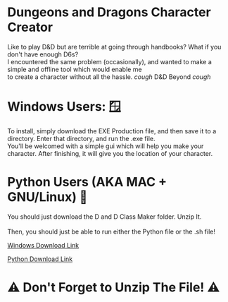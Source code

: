 # Dungeons and Dragons Character Creator

Like to play D&D but are terrible at going through handbooks? What if you don't have enough D6s? <br>
I encountered the same problem (occasionally), and wanted to make a simple and offline tool which would enable me<br>
to create a character without all the hassle. *cough* D&D Beyond *cough*

# Windows Users: 🪟 
To install, simply download the EXE Production file, and then save it to a directory. Enter that directory, and run the .exe file.<br>
You'll be welcomed with a simple gui which will help you make your character. After finishing, it will give you the location of your character.

# Python Users (AKA MAC + GNU/Linux) 🐍
You should just download the D and D Class Maker folder. Unzip It.  
<br>Then, you should just be able to run either the Python file or the .sh file! 

<a href="https://downgit.github.io/#/home?url=https://github.com/Zackmartin238/DungeonsAndDragons-Character-Creator-and-PDF-Generator/tree/main/EXE%20Production"> Windows Download Link</a>

<a href="https://downgit.github.io/#/home?url=https://github.com/Zackmartin238/DungeonsAndDragons-Character-Creator-and-PDF-Generator/tree/main/D%20and%20D%20Class%20maker"> Python Download Link </a>

# ⚠️ Don't Forget to Unzip The File! ⚠️

